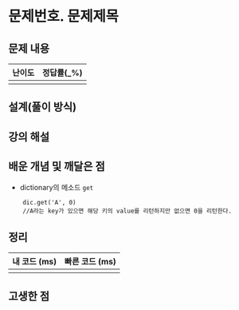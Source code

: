 # 문제번호. 문제제목

## 문제 내용


| 난이도 | 정답률(\_%) |
| :----: | :---------: |
|        |             |

## 설계(풀이 방식)

## 강의 해설

## 배운 개념 및 깨달은 점
- dictionary의 메소드 `get`
```
    dic.get('A', 0)
    //A라는 key가 있으면 해당 키의 value를 리턴하지만 없으면 0을 리턴한다.
```

## 정리

| 내 코드 (ms) | 빠른 코드 (ms) |
| :----------: | :------------: |
|              |                |

## 고생한 점